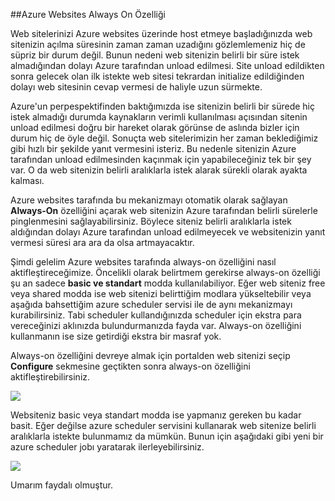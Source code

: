 ##Azure Websites Always On Özelliği

Web sitelerinizi Azure websites üzerinde host etmeye başladığınızda web sitenizin açılma süresinin zaman zaman uzadığını gözlemlemeniz hiç de süpriz bir durum değil. Bunun nedeni web sitenizin belirli bir süre istek almadığından dolayı Azure tarafından unload edilmesi. Site unload edildikten sonra gelecek olan ilk istekte web sitesi tekrardan initialize edildiğinden dolayı web sitesinin cevap vermesi de haliyle uzun sürmekte.

Azure'un perpespektifinden baktığımızda ise sitenizin belirli bir sürede hiç istek almadığı durumda kaynakların verimli kullanılması açısından sitenin unload edilmesi doğru bir hareket olarak görünse de aslında bizler için durum hiç de öyle değil. Sonuçta web sitelerimizin her zaman beklediğimiz gibi hızlı bir şekilde yanıt vermesini isteriz. Bu nedenle sitenizin Azure tarafından unload edilmesinden kaçınmak için yapabileceğiniz tek bir şey var. O da web sitenizin belirli aralıklarla istek alarak sürekli olarak ayakta kalması.

Azure websites tarafında bu mekanizmayı otomatik olarak sağlayan **Always-On** özelliğini açarak web sitenizin Azure tarafından belirli sürelerle pinglenmesini sağlayabilirsiniz. Böylece siteniz belirli aralıklarla istek aldığından dolayı Azure tarafından unload edilmeyecek ve websitenizin yanıt vermesi süresi ara ara da olsa artmayacaktır.

Şimdi gelelim Azure websites tarafında always-on özelliğini nasıl aktifleştireceğimize. Öncelikli olarak belirtmem gerekirse always-on özelliği şu an sadece **basic ve standart** modda kullanılabiliyor. Eğer web siteniz free veya shared modda ise web sitenizi belirttiğim modlara yükseltebilir veya aşağıda bahsettiğim azure scheduler servisi ile de aynı mekanizmayı kurabilirsiniz. Tabi scheduler kullandığınızda scheduler için ekstra para vereceğinizi aklınızda bulundurmanızda fayda var. Always-on özelliğini kullanmanın ise size getirdiği ekstra bir masraf yok.

Always-on özelliğini devreye almak için portalden web sitenizi seçip **Configure** sekmesine geçtikten sonra always-on özelliğini aktifleştirebilirsiniz.

![](http://az718566.vo.msecnd.net/uploads/2015/Alwayson.gif)

Websiteniz basic veya standart modda ise yapmanız gereken bu kadar basit. Eğer değilse azure scheduler servisini kullanarak web sitenize belirli aralıklarla istekte bulunmamız da mümkün. Bunun için aşağıdaki gibi yeni bir azure scheduler jobı yaratarak ilerleyebilirsiniz.

![](http://az718566.vo.msecnd.net/uploads/2015/scheduler.gif)

Umarım faydalı olmuştur.